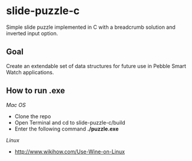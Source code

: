 # slide-puzzle-c
Simple slide puzzle implemented in C with a breadcrumb solution and inverted input option.

Goal
----
Create an extendable set of data structures for future use in Pebble Smart Watch applications.

How to run .exe
----

*Mac OS*
- Clone the repo
- Open Terminal and cd to slide-puzzle-c/build
- Enter the following command **./puzzle.exe**

*Linux*
- http://www.wikihow.com/Use-Wine-on-Linux
